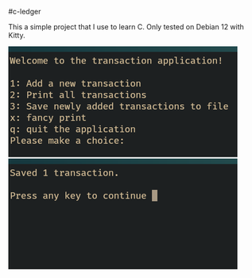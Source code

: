 #c-ledger

This a simple project that I use to learn C.
Only tested on Debian 12 with Kitty.

![Alt text](./images/main_menu.png "main menu")
![Alt text](./images/saving_operation.png "Discharing")
